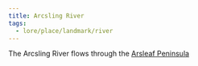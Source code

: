 ```yaml
---
title: Arcsling River
tags:
  - lore/place/landmark/river
---
```


The Arcsling River flows through the [Arsleaf Peninsula](index.md)
